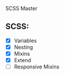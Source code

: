 SCSS Master

## SCSS:

- [x] Variables
- [x] Nesting
- [x] Mixins
- [x] Extend
- [ ] Responsive Mixins
